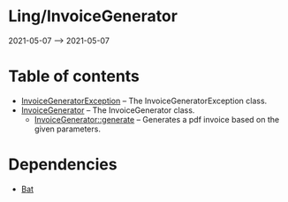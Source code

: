Ling/InvoiceGenerator
================
2021-05-07 --> 2021-05-07




Table of contents
===========

- [InvoiceGeneratorException](https://github.com/lingtalfi/InvoiceGenerator/blob/master/doc/api/Ling/InvoiceGenerator/Exception/InvoiceGeneratorException.md) &ndash; The InvoiceGeneratorException class.
- [InvoiceGenerator](https://github.com/lingtalfi/InvoiceGenerator/blob/master/doc/api/Ling/InvoiceGenerator/InvoiceGenerator.md) &ndash; The InvoiceGenerator class.
    - [InvoiceGenerator::generate](https://github.com/lingtalfi/InvoiceGenerator/blob/master/doc/api/Ling/InvoiceGenerator/InvoiceGenerator/generate.md) &ndash; Generates a pdf invoice based on the given parameters.


Dependencies
============
- [Bat](https://github.com/lingtalfi/Bat)


